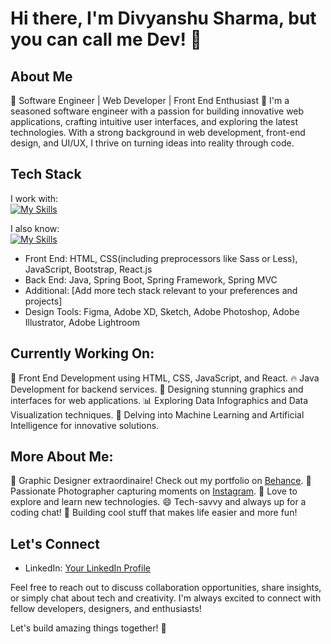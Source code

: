 # Hi there, I'm Divyanshu Sharma, but you can call me Dev! 👋

## About Me
🌟 Software Engineer | Web Developer | Front End Enthusiast 🌟
I'm a seasoned software engineer with a passion for building innovative web applications, crafting intuitive user interfaces, and exploring the latest technologies. With a strong background in web development, front-end design, and UI/UX, I thrive on turning ideas into reality through code.

## Tech Stack
I work with:  
[![My Skills](https://skillicons.dev/icons?i=java,js,html,css,spring,postman,gradle,maven,mysql,vscode,react,bootstrap,svg,figma,jenkins,docker&perline=8)](https://skillicons.dev)    

I also know:  
[![My Skills](https://skillicons.dev/icons?i=python,xd,ai,kafka,linux,mongodb,unity,threejs&perline=8)](https://skillicons.dev)  
- Front End: HTML, CSS(including preprocessors like Sass or Less), JavaScript, Bootstrap, React.js
- Back End: Java, Spring Boot, Spring Framework, Spring MVC
- Additional: [Add more tech stack relevant to your preferences and projects]
- Design Tools: Figma, Adobe XD, Sketch, Adobe Photoshop, Adobe Illustrator, Adobe Lightroom
  
## Currently Working On:

🚀 Front End Development using HTML, CSS, JavaScript, and React.
🔥 Java Development for backend services.
🎨 Designing stunning graphics and interfaces for web applications.
📊 Exploring Data Infographics and Data Visualization techniques.
🤖 Delving into Machine Learning and Artificial Intelligence for innovative solutions.

## More About Me:

🎨 Graphic Designer extraordinaire! Check out my portfolio on [Behance](https://www.behance.net/DivyanshuSharma_DxS).
📸 Passionate Photographer capturing moments on [Instagram](https://www.instagram.com/dxs_films/).
🚀 Love to explore and learn new technologies.
😄 Tech-savvy and always up for a coding chat!
📱 Building cool stuff that makes life easier and more fun!

## Let's Connect

- LinkedIn: [Your LinkedIn Profile](https://www.linkedin.com/in/divyanshu-sharma-433263275/)

Feel free to reach out to discuss collaboration opportunities, share insights, or simply chat about tech and creativity. I'm always excited to connect with fellow developers, designers, and enthusiasts!

Let's build amazing things together! 🚀
